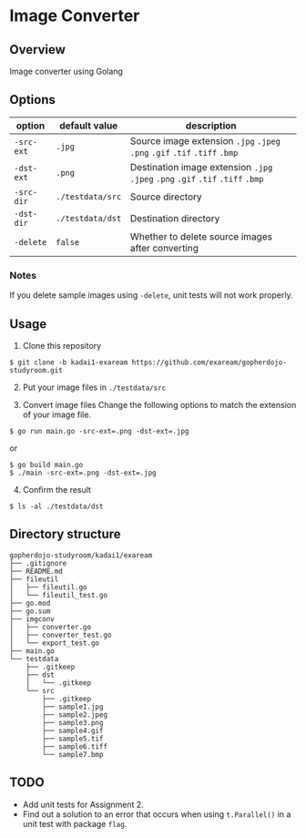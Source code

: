 # Image Converter

## Overview
Image converter using Golang

## Options

|option|default value|description|
|---|---|---|
|`-src-ext`|`.jpg`|Source image extension `.jpg` `.jpeg` `.png` `.gif` `.tif` `.tiff` `.bmp`|
|`-dst-ext`|`.png`|Destination image extension `.jpg` `.jpeg` `.png` `.gif` `.tif` `.tiff` `.bmp`|
|`-src-dir`|`./testdata/src`|Source directory|
|`-dst-dir`|`./testdata/dst`|Destination directory|
|`-delete`|`false`|Whether to delete source images after converting|

### Notes
If you delete sample images using `-delete`, unit tests will not work properly.

## Usage

1. Clone this repository
```shell
$ git clone -b kadai1-exaream https://github.com/exaream/gopherdojo-studyroom.git
```

2. Put your image files in `./testdata/src`

3. Convert image files
Change the following options to match the extension of your image file.
```shell
$ go run main.go -src-ext=.png -dst-ext=.jpg
```
or
```shell
$ go build main.go
$ ./main -src-ext=.png -dst-ext=.jpg
```

4. Confirm the result
```shell
$ ls -al ./testdata/dst
```

## Directory structure

```
gopherdojo-studyroom/kadai1/exaream
├── .gitignore
├── README.md
├── fileutil
│   ├── fileutil.go
│   └── fileutil_test.go
├── go.mod
├── go.sum
├── imgconv
│   ├── converter.go
│   ├── converter_test.go
│   └── export_test.go
├── main.go
└── testdata
    ├── .gitkeep
    ├── dst
    │   └── .gitkeep
    └── src
        ├── .gitkeep
        ├── sample1.jpg
        ├── sample2.jpeg
        ├── sample3.png
        ├── sample4.gif
        ├── sample5.tif
        ├── sample6.tiff
        └── sample7.bmp
```

## TODO
* Add unit tests for Assignment 2.
* Find out a solution to an error that occurs when using `t.Parallel()` in a unit test with package `flag`.
